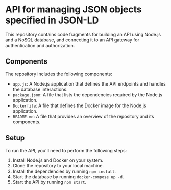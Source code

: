 # API for managing JSON objects specified in JSON-LD

This repository contains code fragments for building an API using Node.js and a NoSQL database, and connecting it to an API gateway for authentication and authorization.

## Components

The repository includes the following components:

* `app.js`: A Node.js application that defines the API endpoints and handles the database interactions.
* `package.json`: A file that lists the dependencies required by the Node.js application.
* `Dockerfile`: A file that defines the Docker image for the Node.js application.
* `README.md`: A file that provides an overview of the repository and its components.

## Setup

To run the API, you'll need to perform the following steps:

1. Install Node.js and Docker on your system.
2. Clone the repository to your local machine.
3. Install the dependencies by running `npm install`.
4. Start the database by running `docker-compose up -d`.
5. Start the API by running `npm start`.

